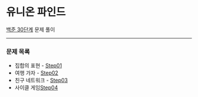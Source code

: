 # 유니온 파인드
[백준 30단계](https://www.acmicpc.net/step/14) 문제 풀이

---

### 문제 목록

- 집합의 표현 - [Step01](https://github.com/StudyForCoding/BEAKJOON/tree/master/30_UnionFind/Step01/README.md)
- 여행 가자 - [Step02](https://github.com/StudyForCoding/BEAKJOON/tree/master/30_UnionFind/Step02/README.md)
- 친구 네트워크 - [Step03](https://github.com/StudyForCoding/BEAKJOON/tree/master/30_UnionFind/Step03/README.md)
- 사이클 게임[Step04](https://github.com/StudyForCoding/BEAKJOON/tree/master/30_UnionFind/Step04/README.md)

